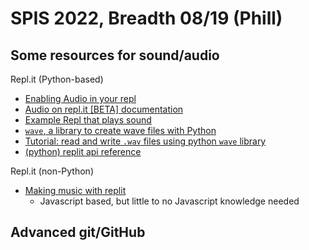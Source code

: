 # SPIS 2022, Breadth 08/19 (Phill)

## Some resources for sound/audio

Repl.it (Python-based)
* [Enabling Audio in your repl](https://docs.replit.com/misc/playing-audio-replit)
* [Audio on repl.it [BETA] documentation](https://replitgithubio-1--ritza.repl.co/repls/audio)
* [Example Repl that plays sound](https://replit.com/@phtcon/py-audio-demo#main.py)
* [`wave`, a library to create wave files with Python](https://docs.python.org/3/library/wave.html)
* [Tutorial: read and write `.wav` files using python `wave` library](https://www.tutorialspoint.com/read-and-write-wav-files-using-python-wave)
* [(python) replit api reference](https://replit-docs-python.allawesome497.repl.co/)

Repl.it (non-Python)
* [Making music with replit](https://www.youtube.com/watch?v=-kTXQ_EnYek)
  * Javascript based, but little to no Javascript knowledge needed  


## Advanced git/GitHub

